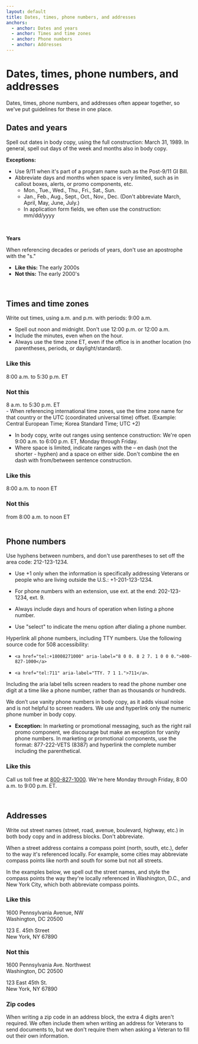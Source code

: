 ```yaml
---
layout: default
title: Dates, times, phone numbers, and addresses
anchors:
  - anchor: Dates and years
  - anchor: Times and time zones
  - anchor: Phone numbers
  - anchor: Addresses
---
```


# Dates, times, phone numbers, and addresses

Dates, times, phone numbers, and addresses often appear together, so we've put guidelines for these in one place.

## Dates and years

Spell out dates in body copy, using the full construction: March 31, 1989. In general, spell out days of the week and months also in body copy. 

__Exceptions:__

- Use 9/11 when it's part of a program name such as the Post-9/11 GI Bill.
- Abbreviate days and months when space is very limited, such as in callout boxes, alerts, or promo components, etc.
  - Mon., Tue., Wed., Thu., Fri., Sat., Sun.
  - Jan., Feb., Aug., Sept., Oct., Nov., Dec. (Don't abbreviate March, April, May, June, July.)
  - In application form fields, we often use the construction: mm/dd/yyyy
<br>

__Years__

When referencing decades or periods of years, don't use an apostrophe with the "s."

- **Like this:** The early 2000s
- **Not this:** The early 2000's




<br>

## Times and time zones

Write out times, using a.m. and p.m. with periods: 9:00 a.m.

- Spell out noon and midnight. Don't use 12:00 p.m. or 12:00 a.m.
- Include the minutes, even when on the hour.
- Always use the time zone ET, even if the office is in another location (no parentheses, periods, or daylight/standard).

<div class="do-dont">
<div class="do-dont__do">
<h3 class="do-dont__heading">Like this</h3>
<div class="do-dont__content" markdown="1">
8:00 a.m. to 5:30 p.m. ET
</div>
</div>
<div class="do-dont__dont">
<h3 class="do-dont__heading">Not this</h3>
<div class="do-dont__content" markdown="1">
8 a.m. to 5:30 p.m. ET  
</div>
</div>
</div>
- When referencing international time zones, use the time zone name for that country or the UTC (coordinated universal time) offset. (Example: Central European Time; Korea Standard Time; UTC +2)

- In body copy, write out ranges using sentence construction: We're open 9:00 a.m. to 6:00 p.m. ET, Monday through Friday.
- Where space is limited, indicate ranges with the – en dash (not the shorter - hyphen) and a space on either side. Don't combine the en dash with from/between sentence construction.

<div class="do-dont">
<div class="do-dont__do">
<h3 class="do-dont__heading">Like this</h3>
<div class="do-dont__content" markdown="1">
8:00 a.m. to noon ET
</div>
</div>
<div class="do-dont__dont">
<h3 class="do-dont__heading">Not this</h3>
<div class="do-dont__content" markdown="1">
from 8:00 a.m. to noon ET
</div>
</div>
</div>




<br>

## Phone numbers 

Use hyphens between numbers, and don't use parentheses to set off the area code: 212-123-1234. 

- Use +1 only when the information is specifically addressing Veterans or people who are living outside the U.S.: +1-201-123-1234.

- For phone numbers with an extension, use ext. at the end: 202-123-1234, ext. 9.

- Always include days and hours of operation when listing a phone number.

- Use "select" to indicate the menu option after dialing a phone number.

Hyperlink all phone numbers, including TTY numbers. Use the following source code for 508 accessibility:

- `<a href="tel:+18008271000" aria-label="8 0 0. 8 2 7. 1 0 0 0.">800-827-1000</a>` 

- `<a href="tel:711" aria-label="TTY. 7 1 1.">711</a>`. 

Including the aria label tells screen readers to read the phone number one digit at a time like a phone number, rather than as thousands or hundreds.

We don’t use vanity phone numbers in body copy, as it adds visual noise and is not helpful to screen readers. We use and hyperlink only the numeric phone number in body copy. 

-	**Exception:** In marketing or promotional messaging, such as the right rail promo component, we discourage but make an exception for vanity phone numbers. In marketing or promotional components, use the format: 877-222-VETS (8387) and hyperlink the complete number including the parenthetical.


<div class="do-dont">
<div class="do-dont__do">
<h3 class="do-dont__heading">Like this</h3>
<div class="do-dont__content" markdown="1">
  
Call us toll free at <a href="tel:+18008271000" aria-label="8 0 0. 8 2 7. 1 0 0 0.">800-827-1000</a>. We're here Monday through Friday,
8:00 a.m. to 9:00 p.m. ET.

</div>
</div>
</div>

<br>

## Addresses

Write out street names (street, road, avenue, boulevard, highway, etc.) in both body copy and in address blocks. Don't abbreviate.

When a street address contains a compass point (north, south, etc.), defer to the way it's referenced locally. For example, some cities may abbreviate compass points like north and south for some but not all streets. 

In the examples below, we spell out the street names, and style the compass points the way they're locally referenced in Washington, D.C., and New York City, which both abbreviate compass points.


<div class="do-dont">
<div class="do-dont__do">
<h3 class="do-dont__heading">Like this</h3>
<div class="do-dont__content" markdown="1">
  
<p class="va-address-block">
1600 Pennsylvania Avenue, NW <br/>
Washington, DC 20500 <br/>
</p>
  
<p class="va-address-block">
123 E. 45th Street <br/>
New York, NY 67890 <br/>
</p>
  
</div>
</div>

<div class="do-dont__dont">
<h3 class="do-dont__heading">Not this</h3>
<div class="do-dont__content" markdown="1">
  
<p class="va-address-block">
1600 Pennsylvania Ave. Northwest<br/>
Washington, DC 20500<br/>
</p>

<p class="va-address-block">
123 East 45th St. <br/>
New York, NY 67890 <br/>
</p>

</div>
</div>
</div>

### Zip codes
When writing a zip code in an address block, the extra 4 digits aren't required. We often include them when writing an address for Veterans to send documents to, but we don't require them when asking a Veteran to fill out their own information.
